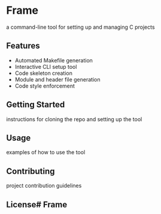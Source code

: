 # Frame
a command-line tool for setting up and managing C projects

## Features
- Automated Makefile generation
- Interactive CLI setup tool
- Code skeleton creation
- Module and header file generation
- Code style enforcement

## Getting Started
instructions for cloning the repo and setting up the tool

## Usage
examples of how to use the tool

## Contributing
project contribution guidelines

## License# Frame
